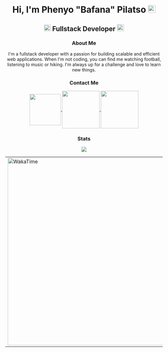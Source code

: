 <h1 align="center">Hi, I'm Phenyo "Bafana" Pilatso <img style="height:24px;" alt="GIF" src="https://media4.giphy.com/media/11KzOet1ElBDz2/giphy.gif?cid=6c09b952ufa3xxbbm0mpuadm2zaik3wjp4m9luz2ly0lyz8d&ep=v1_internal_gif_by_id&rid=giphy.gif&ct=g" /></h1>
<h2 align="center">
  <img src="https://komarev.com/ghpvc/?username=ppilatso&color=dc143c&style=for-the-badge" alt="Profile Views" style="height:21px;">
  Fullstack Developer
  <a href="https://light-sword-2mrq.vercel.app/">
    <img src="https://img.shields.io/badge/Portfolio-543DE0?style=for-the-badge&logo=About.me&logoColor=white" alt="Portfolio" style="height:22px;">
  </a>
</h2>

<div align="center">
  <h3>About Me</h3>

  <p>
    I'm a fullstack developer with a passion for building scalable and efficient web applications. When I'm not coding, you can find me watching football, listening to music or hiking. I'm always up for a challenge and love to learn new things.
  </p>
</div>

<div align="center">
  <h3>Contact Me</h3>

  <div>
     <p>
        <a href="mailto:[pilatsophenyo@gmail.com]" target=”_blank”>
          <img align="center" src="https://img.shields.io/badge/Gmail-D14836?style=for-the-badge&logo=gmail&logoColor=white" width="100"/>
        </a>
        <a href="https://www.youtube.com/@PhenyoPilatso" target=”_blank”>
          <img align="center" src="https://img.shields.io/badge/YouTube-%23FF0000.svg?style=for-the-badge&logo=YouTube&logoColor=white" width="120"/>
        </a>
        <a href="https://www.linkedin.com/in/phpilatso" target=”_blank”>
          <img align="center" src="https://img.shields.io/badge/linkedin-%230077B5.svg?style=for-the-badge&logo=linkedin&logoColor=white" width="120"/>
        </a>
      </p>
  </div>
</div>

<div align="center">
  <h3>Stats</h3>

  <picture>
    <source
      srcset="https://github-readme-stats.vercel.app/api?username=ppilatso&show_icons=true&theme=dark"
      media="(prefers-color-scheme: dark)"
    />
    <source
      srcset="https://github-readme-stats.vercel.app/api?username=ppilatso&show_icons=true"
      media="(prefers-color-scheme: light), (prefers-color-scheme: no-preference)"
    />
    <img src="https://github-readme-stats.vercel.app/api?username=ppilatso&show_icons=true" />
  </picture>

  <div align="center"> 
    <table style="border: none;">
      <tr>
        <td style="border: none;">
          <a href="https://github.com/ppilatso/github-readme-stats">
            <img src="https://github-readme-stats.vercel.app/api/top-langs/?username=ppilatso&show_icons=true&theme=dark" alt="WakaTime" width="600px" />
          </a>
        </td>
        <td style="border: none;">
          <a href="https://app.daily.dev/phpilatso">
            <img src="https://api.daily.dev/devcards/v2/s8KT8uzMfNhPbfJbRUShJ.png?type=default&r=kc9" alt="WakaTime" width="400px" /></a>
        </td>
      </tr>
    </table>
  </div>

</div>
